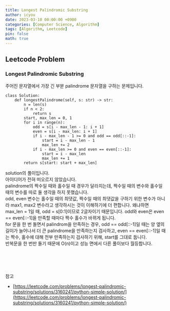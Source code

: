 ```yaml
---
title: Longest Palindromic Substring
author: icyou
date: 2023-03-10 00:00:00 +0900
categories: [Computer Science, Algorithm]
tags: [Algorithm, Leetcode]
pin: false
math: true
---
```


## Leetcode Problem

### Longest Palindromic Substring
주어진 문자열에서 가장 긴 부분 palindrome 문자열을 구하는 문제입니다.

```
class Solution:
    def longestPalindrome(self, s: str) -> str:
        n = len(s)
        if n < 2:
            return s
        start, max_len = 0, 1
        for i in range(n):
            odd = s[i - max_len - 1: i + 1]
            even = s[i - max_len: i + 1]
            if i - max_len - 1 >= 0 and odd == odd[::-1]:
                start = i - max_len - 1
                max_len += 2
            if i - max_len >= 0 and even == even[::-1]:
                start = i - max_len
                max_len += 1
        return s[start: start + max_len]
```
solution의 풀이입니다.  
아이디어가 전혀 떠오르지 않았습니다.  
palindrome의 짝수일 때와 홀수일 때 경우가 달라지는데, 짝수일 때의 변수와 홀수일 때의 변수를 따로 둘 생각을 하지 못했습니다.  
odd, even 변수는 홀수일 때의 최댓값, 짝수일 때의 최댓값을 구하기 위한 변수가 아니라 max1, max2 변수라고 생각하시는 것이 이해하기에 더 편합니다. 왜냐하면 max_len = 1일 때, odd = s\[0:1\]이므로 2글자이기 때문입니다. odd와 even은 even == even\[::-1\]을 만족할 때마다 짝수 홀수가 바뀌게 됩니다.  
for 문을 한 번 돌면서 palindrom을 만족하는 경우, odd == odd\[::-1\]일 때는 양 옆의 길이가 늘어나서 더 큰 palindrome을 만족하는지 검사하고, even == even\[::-1\]일 때는 짝수, 홀수에 대해 전부 만족하는지 검사하기 위해, start를 그대로 둡니다.  
반복문을 한 번만 돌기 때문에 O(n)이고 성능 면에서 다른 풀이보다 월등합니다.  




<br/><br/><br/><br/>
참고 
- [https://leetcode.com/problems/longest-palindromic-substring/solutions/3160241/python-simple-solution/](https://leetcode.com/problems/longest-palindromic-substring/solutions/3160241/python-simple-solution/)